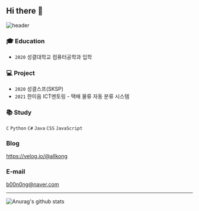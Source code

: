 ## Hi there 👋
![header](https://capsule-render.vercel.app/api?type=waving&color=ffcbcb&height=300&section=header&text=Dabin%20Jeong&fontSize=90)

### 🎓 Education
- `2020` 성결대학교 컴퓨터공학과 입학

### 💻 Project
- `2020` 성결스프(SKSP) <br/>
- `2021` 한이음 ICT멘토링 - 택배 물류 자동 분류 시스템

### 📚 Study
`C` `Python` `C#` `Java` `CSS` `JavaScript`

### Blog
https://velog.io/@allkong

### E-mail
b00n0ng@naver.com

***



![Anurag's github stats](https://github-readme-stats.vercel.app/api?username=allkong)
